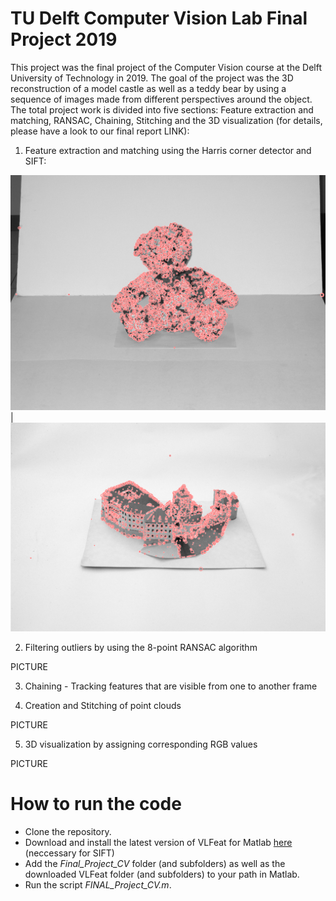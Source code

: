 # TU Delft Computer Vision Lab Final Project 2019

This project was the final project of the Computer Vision course at the Delft University of Technology in 2019.
The goal of the project was the 3D reconstruction of a model castle as well as a teddy bear by using a sequence of images made from different perspectives around the object.
The total project work is divided into five sections: Feature extraction and matching, RANSAC, Chaining, Stitching and the 3D visualization (for details, please have a look to our final report LINK):

1. Feature extraction and matching using the Harris corner detector and SIFT:

![](/Pictures/02_Harris_Detector_teddy_bear_cut.png) | ![](/Pictures/02_Harris_Detector_castle_cut.png)

2. Filtering outliers by using the 8-point RANSAC algorithm

PICTURE

3. Chaining - Tracking features that are visible from one to another frame

4. Creation and Stitching of point clouds

PICTURE

5. 3D visualization by assigning corresponding RGB values

PICTURE

# How to run the code

- Clone the repository.
- Download and install the latest version of VLFeat for Matlab [here](https://www.vlfeat.org/download.html) (neccessary for SIFT)
- Add the *Final_Project_CV* folder (and subfolders) as well as the downloaded VLFeat folder (and subfolders) to your path in Matlab.
- Run the script *FINAL_Project_CV.m*.
